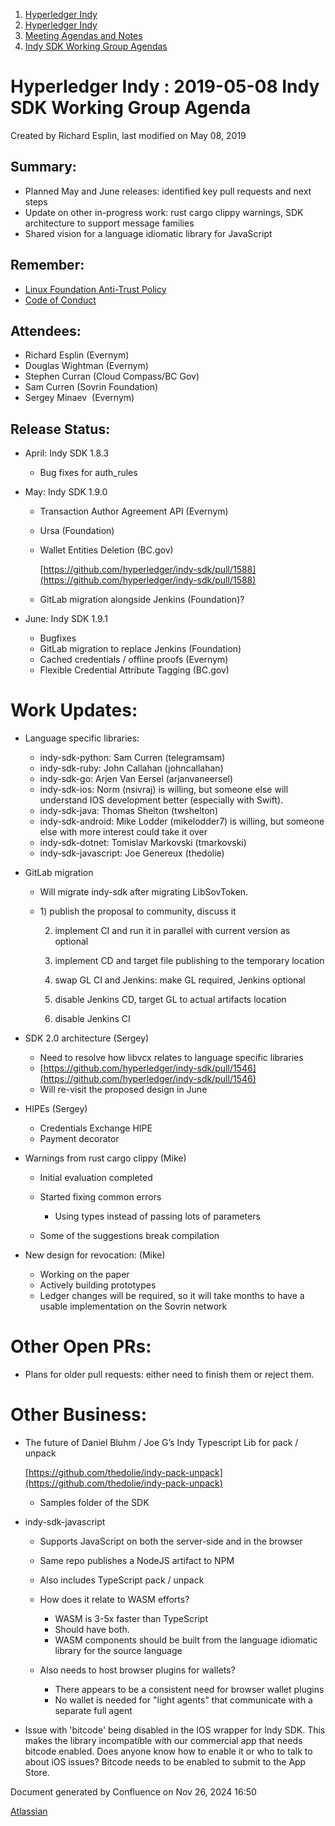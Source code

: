 1. [Hyperledger Indy](index.html)
2. [Hyperledger Indy](Hyperledger-Indy_19464194.html)
3. [Meeting Agendas and Notes](Meeting-Agendas-and-Notes_19464715.html)
4. [Indy SDK Working Group Agendas](Indy-SDK-Working-Group-Agendas_19464232.html)

# Hyperledger Indy : 2019-05-08 Indy SDK Working Group Agenda

Created by Richard Esplin, last modified on May 08, 2019

## Summary:

- Planned May and June releases: identified key pull requests and next steps
- Update on other in-progress work: rust cargo clippy warnings, SDK architecture to support message families
- Shared vision for a language idiomatic library for JavaScript

## Remember:

- [Linux Foundation Anti-Trust Policy](2019-05-08-Indy-SDK-Working-Group-Agenda_19464263.html)
- [Code of Conduct](https://lf-hyperledger.atlassian.net/wiki/spaces/events/pages/21791172/Diversity+and+Code+of+Conduct)

## Attendees:

- Richard Esplin (Evernym)
- Douglas Wightman (Evernym)
- Stephen Curran (Cloud Compass/BC Gov)
- Sam Curren (Sovrin Foundation)
- Sergey Minaev  (Evernym)

## Release Status:

- April: Indy SDK 1.8.3
  
  - Bug fixes for auth\_rules
- May: Indy SDK 1.9.0
  
  - Transaction Author Agreement API (Evernym)
  - Ursa (Foundation)
  - Wallet Entities Deletion (BC.gov)
    
    [https://github.com/hyperledger/indy-sdk/pull/1588](https://github.com/hyperledger/indy-sdk/pull/1588)
  - GitLab migration alongside Jenkins (Foundation)?
- June: Indy SDK 1.9.1
  
  - Bugfixes
  - GitLab migration to replace Jenkins (Foundation)
  - Cached credentials / offline proofs (Evernym)
  - Flexible Credential Attribute Tagging (BC.gov)

# Work Updates:

- Language specific libraries:
  
  - indy-sdk-python: Sam Curren (telegramsam)
  - indy-sdk-ruby: John Callahan (johncallahan)
  - indy-sdk-go: Arjen Van Eersel (arjanvaneersel)
  - indy-sdk-ios: Norm (nsivraj) is willing, but someone else will understand IOS development better (especially with Swift).
  - indy-sdk-java: Thomas Shelton (twshelton)
  - indy-sdk-android: Mike Lodder (mikelodder7) is willing, but someone else with more interest could take it over
  - indy-sdk-dotnet: Tomislav Markovski (tmarkovski)
  - indy-sdk-javascript: Joe Genereux (thedolie)
- GitLab migration
  
  - Will migrate indy-sdk after migrating LibSovToken.
  - 1\) publish the proposal to community, discuss it
    
    2) implement CI and run it in parallel with current version as optional
    
    3) implement CD and target file publishing to the temporary location
    
    4) swap GL CI and Jenkins: make GL required, Jenkins optional
    
    5) disable Jenkins CD, target GL to actual artifacts location
    
    6) disable Jenkins CI
- SDK 2.0 architecture (Sergey)
  
  - Need to resolve how libvcx relates to language specific libraries
  - [https://github.com/hyperledger/indy-sdk/pull/1546](https://github.com/hyperledger/indy-sdk/pull/1546)
  - Will re-visit the proposed design in June
- HIPEs (Sergey)
  
  - Credentials Exchange HIPE
  - Payment decorator
- Warnings from rust cargo clippy (Mike)
  
  - Initial evaluation completed
  - Started fixing common errors
    
    - Using types instead of passing lots of parameters
  - Some of the suggestions break compilation
- New design for revocation: (Mike)
  
  - Working on the paper
  - Actively building prototypes
  - Ledger changes will be required, so it will take months to have a usable implementation on the Sovrin network

# Other Open PRs:

- Plans for older pull requests: either need to finish them or reject them.

# Other Business:

- The future of Daniel Bluhm / Joe G’s Indy Typescript Lib for pack / unpack
  
  [https://github.com/thedolie/indy-pack-unpack](https://github.com/thedolie/indy-pack-unpack)
  
  - Samples folder of the SDK
- indy-sdk-javascript
  
  - Supports JavaScript on both the server-side and in the browser
  - Same repo publishes a NodeJS artifact to NPM
  - Also includes TypeScript pack / unpack
  - How does it relate to WASM efforts? 
    
    - WASM is 3-5x faster than TypeScript
    - Should have both.
    - WASM components should be built from the language idiomatic library for the source language
  - Also needs to host browser plugins for wallets?
    
    - There appears to be a consistent need for browser wallet plugins
    - No wallet is needed for "light agents" that communicate with a separate full agent
- Issue with 'bitcode' being disabled in the IOS wrapper for Indy SDK. This makes the library incompatible with our commercial app that needs bitcode enabled. Does anyone know how to enable it or who to talk to about iOS issues? Bitcode needs to be enabled to submit to the App Store.

Document generated by Confluence on Nov 26, 2024 16:50

[Atlassian](http://www.atlassian.com/)
